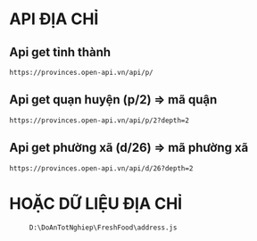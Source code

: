 # API ĐỊA CHỈ
## Api get tỉnh thành

    https://provinces.open-api.vn/api/p/

## Api get quạn huyện    (p/2) => mã quận

    https://provinces.open-api.vn/api/p/2?depth=2

## Api get phường xã    (d/26) => mã phường xã

    https://provinces.open-api.vn/api/d/26?depth=2

# HOẶC DỮ LIỆU ĐỊA CHỈ 

         D:\DoAnTotNghiep\FreshFood\address.js